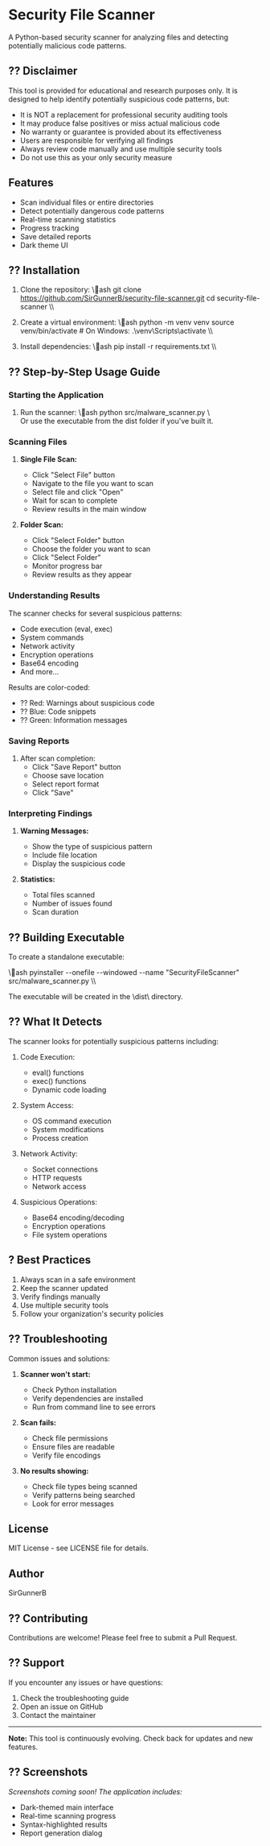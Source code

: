 # Security File Scanner

A Python-based security scanner for analyzing files and detecting potentially malicious code patterns.

## ?? Disclaimer

This tool is provided for educational and research purposes only. It is designed to help identify potentially suspicious code patterns, but:

- It is NOT a replacement for professional security auditing tools
- It may produce false positives or miss actual malicious code
- No warranty or guarantee is provided about its effectiveness
- Users are responsible for verifying all findings
- Always review code manually and use multiple security tools
- Do not use this as your only security measure

## Features

- Scan individual files or entire directories
- Detect potentially dangerous code patterns
- Real-time scanning statistics
- Progress tracking
- Save detailed reports
- Dark theme UI

## ?? Installation

1. Clone the repository:
\\\ash
git clone https://github.com/SirGunnerB/security-file-scanner.git
cd security-file-scanner
\\\

2. Create a virtual environment:
\\\ash
python -m venv venv
source venv/bin/activate  # On Windows: .\venv\Scripts\activate
\\\

3. Install dependencies:
\\\ash
pip install -r requirements.txt
\\\

## ?? Step-by-Step Usage Guide

### Starting the Application

1. Run the scanner:
\\\ash
python src/malware_scanner.py
\\\
   Or use the executable from the dist folder if you've built it.

### Scanning Files

1. **Single File Scan:**
   - Click "Select File" button
   - Navigate to the file you want to scan
   - Select file and click "Open"
   - Wait for scan to complete
   - Review results in the main window

2. **Folder Scan:**
   - Click "Select Folder" button
   - Choose the folder you want to scan
   - Click "Select Folder"
   - Monitor progress bar
   - Review results as they appear

### Understanding Results

The scanner checks for several suspicious patterns:
- Code execution (eval, exec)
- System commands
- Network activity
- Encryption operations
- Base64 encoding
- And more...

Results are color-coded:
- ?? Red: Warnings about suspicious code
- ?? Blue: Code snippets
- ?? Green: Information messages

### Saving Reports

1. After scan completion:
   - Click "Save Report" button
   - Choose save location
   - Select report format
   - Click "Save"

### Interpreting Findings

1. **Warning Messages:**
   - Show the type of suspicious pattern
   - Include file location
   - Display the suspicious code

2. **Statistics:**
   - Total files scanned
   - Number of issues found
   - Scan duration

## ?? Building Executable

To create a standalone executable:

\\\ash
pyinstaller --onefile --windowed --name "SecurityFileScanner" src/malware_scanner.py
\\\

The executable will be created in the \dist\ directory.

## ?? What It Detects

The scanner looks for potentially suspicious patterns including:

1. Code Execution:
   - eval() functions
   - exec() functions
   - Dynamic code loading

2. System Access:
   - OS command execution
   - System modifications
   - Process creation

3. Network Activity:
   - Socket connections
   - HTTP requests
   - Network access

4. Suspicious Operations:
   - Base64 encoding/decoding
   - Encryption operations
   - File system operations

## ? Best Practices

1. Always scan in a safe environment
2. Keep the scanner updated
3. Verify findings manually
4. Use multiple security tools
5. Follow your organization's security policies

## ?? Troubleshooting

Common issues and solutions:

1. **Scanner won't start:**
   - Check Python installation
   - Verify dependencies are installed
   - Run from command line to see errors

2. **Scan fails:**
   - Check file permissions
   - Ensure files are readable
   - Verify file encodings

3. **No results showing:**
   - Check file types being scanned
   - Verify patterns being searched
   - Look for error messages

## License

MIT License - see LICENSE file for details.

## Author

SirGunnerB

## ?? Contributing

Contributions are welcome! Please feel free to submit a Pull Request.

## ?? Support

If you encounter any issues or have questions:
1. Check the troubleshooting guide
2. Open an issue on GitHub
3. Contact the maintainer

---

**Note:** This tool is continuously evolving. Check back for updates and new features.

## ?? Screenshots

*Screenshots coming soon! The application includes:*

- Dark-themed main interface
- Real-time scanning progress
- Syntax-highlighted results
- Report generation dialog

